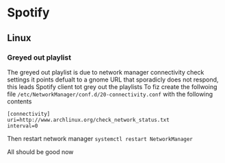 # Spotify

## Linux
### Greyed out playlist
The greyed out playlist is due to network manager connectivity check settings it points defualt to a gnome URL that sporadicly does not respond, this leads Spotify client tot grey out  the playlists
To fiz create the follwoing file `/etc/NetworkManager/conf.d/20-connectivity.conf` with the following contents
```
[connectivity]
uri=http://www.archlinux.org/check_network_status.txt 
interval=0
```
Then restart network manager `systemctl restart NetworkManager`

All should be good now
